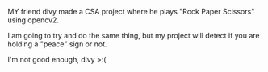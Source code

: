 MY friend divy made a CSA project where he plays "Rock Paper Scissors" using opencv2.

I am going to try and do the same thing, but my project will detect if you are holding a "peace" sign or not.

I'm not good enough, divy >:(